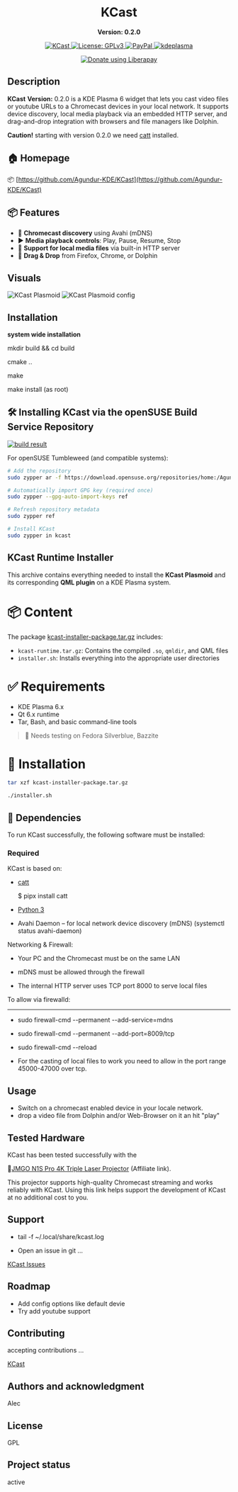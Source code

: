 
<div align="center">
  <h1>KCast</h1> <p><strong>Version: 0.2.0</strong></p>
  <a href="https://kde.org/de/">
  <img src="https://img.shields.io/badge/KDE_Plasma-6.1+-blue?style=flat&logo=kde" alt="KCast">
</a>
 <a href="https://www.gnu.org/licenses/gpl-3.0.html">
  <img src="https://img.shields.io/badge/License-GPLv3-blue.svg" alt="License: GPLv3">
</a>
  <a href="https://paypal.me/agundur">
  <img src="https://img.shields.io/badge/donate-PayPal-%2337a556" alt="PayPal">
</a>
  </a>
  <a href="https://store.kde.org/p/2290729">
  <img src="https://img.shields.io/badge/KDE%20Plasma-1D99F3?logo=kdeplasma&logoColor=fff" alt="kdeplasma">
  
  <script src="https://liberapay.com/Agundur/widgets/button.js"></script>
<noscript><a href="https://liberapay.com/Agundur/donate"><img alt="Donate using Liberapay" src="https://liberapay.com/assets/widgets/donate.svg"></a></noscript>
</a></div>


## Description
**KCast** **Version:** 0.2.0 is a KDE Plasma 6 widget that lets you cast video files or youtube URLs to a  Chromecast devices in your local network.
It supports device discovery, local media playback via an embedded HTTP server, and drag-and-drop integration with browsers and file managers like Dolphin.

**Caution!** starting with version 0.2.0 we need [catt](https://github.com/skorokithakis/catt) installed.

## 🏠 Homepage

📦 [https://github.com/Agundur-KDE/KCast](https://github.com/Agundur-KDE/KCast)

## 📦 Features

- 📡 **Chromecast discovery** using Avahi (mDNS)
- ▶️ **Media playback controls**: Play, Pause, Resume, Stop
- 📂 **Support for local media files** via built-in HTTP server
- 🧲 **Drag & Drop** from Firefox, Chrome, or Dolphin


## Visuals
![KCast Plasmoid](KCast.png)
![KCast Plasmoid config](KCast_ready.png)


## Installation

**system wide installation**

mkdir build && cd build

cmake ..

make

make install (as root) 


## 🛠️ Installing KCast via the openSUSE Build Service Repository

[![build result](https://build.opensuse.org/projects/home:Agundur/packages/kcast/badge.svg?type=default)](https://build.opensuse.org/package/show/home:Agundur/kcast)

For openSUSE Tumbleweed (and compatible systems):

```bash
# Add the repository
sudo zypper ar -f https://download.opensuse.org/repositories/home:/Agundur/openSUSE_Tumbleweed/home:Agundur.repo

# Automatically import GPG key (required once)
sudo zypper --gpg-auto-import-keys ref

# Refresh repository metadata
sudo zypper ref

# Install KCast
sudo zypper in kcast
```

## KCast Runtime Installer

This archive contains everything needed to install the **KCast Plasmoid** and its corresponding **QML plugin** on a KDE Plasma system.

# 📦 Content

The package [kcast-installer-package.tar.gz](https://www.opencode.net/agundur/kcast/-/blob/main/kcast-installer-package.tar.gz?ref_type=heads) includes:

- `kcast-runtime.tar.gz`: Contains the compiled `.so`, `qmldir`, and QML files
- `installer.sh`: Installs everything into the appropriate user directories

# ✅ Requirements

- KDE Plasma 6.x
- Qt 6.x runtime
- Tar, Bash, and basic command-line tools

> 📝 Needs testing on Fedora Silverblue, Bazzite

# 🚀 Installation

```bash
tar xzf kcast-installer-package.tar.gz

./installer.sh

```


## 🧠 Dependencies

To run KCast successfully, the following software must be installed:

### Required

KCast is based on:

- [catt](https://github.com/skorokithakis/catt)

  $ pipx install catt

- [Python 3](https://www.python.org/)

- Avahi Daemon – for local network device discovery (mDNS) (systemctl status avahi-daemon)



Networking & Firewall:


- Your PC and the Chromecast must be on the same LAN

- mDNS must be allowed through the firewall

- The internal HTTP server uses TCP port 8000 to serve local files

To allow via firewalld:
_______________________

- sudo firewall-cmd --permanent --add-service=mdns
- sudo firewall-cmd --permanent --add-port=8009/tcp
- sudo firewall-cmd --reload

- For the casting of local files to work you need to allow in the port range 45000-47000 over tcp.

## Usage

- Switch on a chromecast enabled device in your locale network.
- drop a video file from Dolphin and/or Web-Browser on it an hit "play"



## Tested Hardware

KCast has been tested successfully with the 

🛒[JMGO N1S Pro 4K Triple Laser Projector](https://amzn.to/43SSX1U) (Affiliate link).

This projector supports high-quality Chromecast streaming and works reliably with KCast.
Using this link helps support the development of KCast at no additional cost to you.


## Support

- tail -f ~/.local/share/kcast.log

- Open an issue in git ...

[KCast Issues](https://github.com/Agundur-KDE/KCast/issues)


## Roadmap

- Add config options like default devie
- Try add youtube support


## Contributing
accepting contributions ...

[KCast](hhttps://github.com/Agundur-KDE/KCast)


## Authors and acknowledgment
Alec

## License
GPL


## Project status
active
